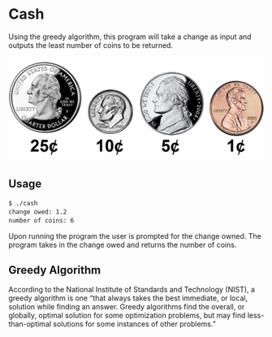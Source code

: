 # Cash

Using the greedy algorithm, this program will take a change as input and outputs the least number of coins to be returned.

![coins](/Snippets/C/coins.png)

## Usage

```bash
$ ./cash
change owed: 1.2
number of coins: 6
```

Upon running the program the user is prompted for the change owned. The program takes in the change owed and returns the number of coins.

## Greedy Algorithm

According to the National Institute of Standards and Technology (NIST), a greedy algorithm is one “that always takes the best immediate, or local, solution while finding an answer. Greedy algorithms find the overall, or globally, optimal solution for some optimization problems, but may find less-than-optimal solutions for some instances of other problems.”

